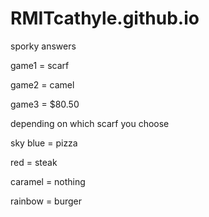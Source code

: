 # RMITcathyle.github.io

sporky answers 

game1 = scarf

game2 = camel 

game3 = $80.50


depending on which scarf you choose 

sky blue = pizza

red = steak

caramel = nothing

rainbow = burger

